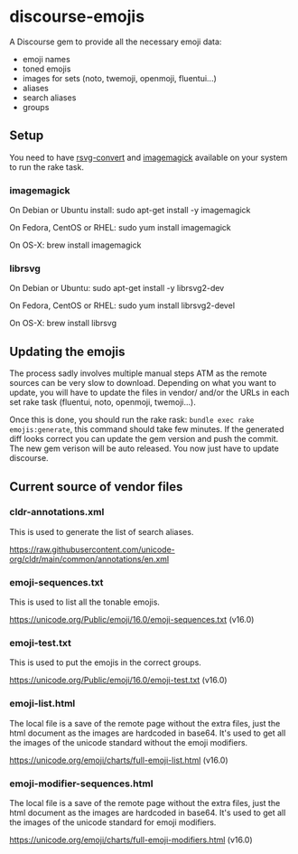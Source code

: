 # discourse-emojis

A Discourse gem to provide all the necessary emoji data:

- emoji names
- toned emojis
- images for sets (noto, twemoji, openmoji, fluentui...)
- aliases
- search aliases
- groups

## Setup

You need to have [rsvg-convert](https://github.com/bvibber/librsvg) and [imagemagick](https://imagemagick.org/script/download.php) available on your system to run the rake task.

### imagemagick

On Debian or Ubuntu install:
sudo apt-get install -y imagemagick

On Fedora, CentOS or RHEL:
sudo yum install imagemagick

On OS-X:
brew install imagemagick

### librsvg

On Debian or Ubuntu:
sudo apt-get install -y librsvg2-dev

On Fedora, CentOS or RHEL:
sudo yum install librsvg2-devel

On OS-X:
brew install librsvg

## Updating the emojis

The process sadly involves multiple manual steps ATM as the remote sources can be very slow to download. Depending on what you want to update, you will have to update the files in vendor/ and/or the URLs in each set rake task (fluentui, noto, openmoji, twemoji...).

Once this is done, you should run the rake rask: `bundle exec rake emojis:generate`, this command should take few minutes. If the generated diff looks correct you can update the gem version and push the commit. The new gem verison will be auto released. You now just have to update discourse.

## Current source of vendor files

### cldr-annotations.xml

This is used to generate the list of search aliases.

https://raw.githubusercontent.com/unicode-org/cldr/main/common/annotations/en.xml

### emoji-sequences.txt

This is used to list all the tonable emojis.

https://unicode.org/Public/emoji/16.0/emoji-sequences.txt (v16.0)

### emoji-test.txt

This is used to put the emojis in the correct groups.

https://unicode.org/Public/emoji/16.0/emoji-test.txt (v16.0)

### emoji-list.html

The local file is a save of the remote page without the extra files, just the html document as the images are hardcoded in base64. It's used to get all the images of the unicode standard without the emoji modifiers.

https://unicode.org/emoji/charts/full-emoji-list.html (v16.0)

### emoji-modifier-sequences.html

The local file is a save of the remote page without the extra files, just the html document as the images are hardcoded in base64. It's used to get all the images of the unicode standard for emoji modifiers.

https://unicode.org/emoji/charts/full-emoji-modifiers.html (v16.0)
